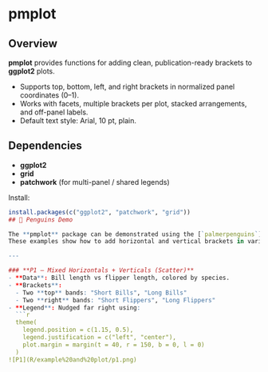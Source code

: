 # pmplot

## Overview
**pmplot** provides functions for adding clean, publication-ready brackets to **ggplot2** plots.

- Supports top, bottom, left, and right brackets in normalized panel coordinates (0–1).
- Works with facets, multiple brackets per plot, stacked arrangements, and off-panel labels.
- Default text style: Arial, 10 pt, plain.

## Dependencies
- **ggplot2**
- **grid**
- **patchwork** (for multi-panel / shared legends)

Install:
```r
install.packages(c("ggplot2", "patchwork", "grid"))
## 🐧 Penguins Demo

The **pmplot** package can be demonstrated using the [`palmerpenguins`] dataset.  
These examples show how to add horizontal and vertical brackets in various layouts, handle legends, and combine panels into a final publication-ready figure.

---

### **P1 — Mixed Horizontals + Verticals (Scatter)**  
- **Data**: Bill length vs flipper length, colored by species.  
- **Brackets**:  
  - Two **top** bands: "Short Bills", "Long Bills"  
  - Two **right** bands: "Short Flippers", "Long Flippers"  
- **Legend**: Nudged far right using:
  ```r
  theme(
    legend.position = c(1.15, 0.5),
    legend.justification = c("left", "center"),
    plot.margin = margin(t = 40, r = 150, b = 0, l = 0)
  )
![P1](R/example%20and%20plot/p1.png)
